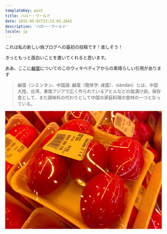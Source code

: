 ```yaml
---
templateKey: post
title: ハロー・ワールド
date: 2015-05-01T22:12:03.284Z
description: 'ハロー・ワールド'
locale: jp
---
```


これは私の新しい偽ブログへの最初の投稿です！楽しそう！

きっともっと面白いことを書いてくれると思います。

ああ、ここに[鹹蛋](http://en.wikipedia.org/wiki/Salted_duck_egg)についてのこのウィキペディアからの素晴らしい引用があります

> 鹹蛋（シエンタン、中国語: 鹹蛋（簡体字: 咸蛋）、xiándàn）とは、中国大陸、台湾、東南アジアで広く作られているアヒルなどの塩漬け卵。保存食として、また調味料の代わりとして中国の家庭料理の食材の一つとなっている。

![Chinese Salty Egg](./salty_egg.jpg)
